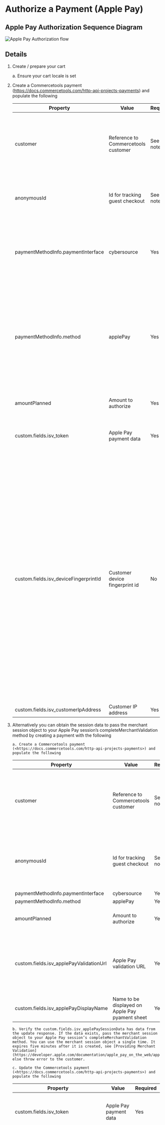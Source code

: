 # Authorize a Payment (Apple Pay)

## Apple Pay Authorization Sequence Diagram

![Apple Pay Authorization flow](images/Authorization-Flow-ApplePay.svg)

## Details

1.  Create / prepare your cart

    a. Ensure your cart locale is set
2.  Create a Commercetools payment
    (<https://docs.commercetools.com/http-api-projects-payments>) and
    populate the following

    | Property                           | Value                               | Required  | Notes                                                                                                                                                                                                                                                                          |
    | ---------------------------------- | ----------------------------------- | --------- | ------------------------------------------------------------------------------------------------------------------------------------------------------------------------------------------------------------------------------------------------------------------------------ |
    | customer                           | Reference to Commercetools customer | See notes | Required for non-guest checkout. If using MyPayments API this will automatically be set to the logged in customer. One of customer or anonymousId must be populated                                                                                                            |
    | anonymousId                        | Id for tracking guest checkout      | See notes | Required for guest checkout. If using MyPayments API this will automatically be set. One of customer or anonymousId must be populated                                                                                                                                          |
    | paymentMethodInfo.paymentInterface | cybersource                         | Yes       | Required for guest checkout. If using MyPayments API this will automatically be set to the session id of the anonymous oauth token. One of customer or anonymousId must be populated                                                                                           |
    | paymentMethodInfo.method           | applePay                            | Yes       | The Commercetools-Cybersource plugin is set up to support payments with and without payer authentication and the method is used to determine which is being used<br><br>Typically an implementation would choose one or the other and the method name may be different to this |
    | amountPlanned                      | Amount to authorize                 | Yes       | Should match cart gross total, unless split payments are being used                                                                                                                                                                                                            |
    | custom.fields.isv_token            | Apple Pay payment data              | Yes       | Obtain the base64encode value for payment token field on a successful payment authorized event for apple Pay                                                                                                                                                          |
    | custom.fields.isv_deviceFingerprintId | Customer device fingerprint id | No      | It must be unique for each merchant Id. You can use any string that you are already generating, such as an order number or web session Id. However, do not use the same uppercase and lowercase letters to indicate different session Ids. Replace sessionId with the unique Id generated in the URL given. Include the script "https://h.online-metrix.net/fp/tags.js?org_id={{org Id}}&session_id={{merchant Id}}{{session Id}}". Replace the below data {{org Id}} - To obtain this value, contact your CyberSource representative and specify to them whether it is for testing or production. {{merchant Id}} - Your unique CyberSource merchant Id. {{session Id}} - Value of unique Id generated above |
    | custom.fields.isv_customerIpAddress   | Customer IP address            | Yes      | Populated from client-side libraries                                                                                                                                                                                                                                                                                                   |
3.  Alternatively you can obtain the session data to pass the merchant session object to your Apple Pay session’s completeMerchantValidation method by creating a payment with the following
        
        a. Create a Commercetools payment
        (<https://docs.commercetools.com/http-api-projects-payments>) and
        populate the following

    | Property                                | Value                                           | Required  | Notes                                                                                                                                                                                                                                                                          |
    | --------------------------------------- | ----------------------------------------------- | --------- | ------------------------------------------------------------------------------------------------------------------------------------------------------------------------------------------------------------------------------------------------------------------------------ |
    | customer                                | Reference to Commercetools customer             | See notes | Required for non-guest checkout. If using MyPayments API this will automatically be set to the logged in customer. One of customer or anonymousId must be populated                                                                                                            |
    | anonymousId                             | Id for tracking guest checkout                  | See notes | Required for guest checkout. If using MyPayments API this will automatically be set. One of customer or anonymousId must be populated                                                                                                                                          |
    | paymentMethodInfo.paymentInterface      | cybersource                                     | Yes       |                                                                                            |
    | paymentMethodInfo.method                | applePay                                        | Yes       |  |
    | amountPlanned                           | Amount to authorize                             | Yes       | Should match cart gross total, unless split payments are being used                                                                                                                                                                                                            |
    | custom.fields.isv_applePayValidationUrl | Apple Pay validation URL                        | Yes       | Pass the URL obtained from the event’s validationURL property of onvalidatemerchant function. See [Providing Merchant Validation](https://developer.apple.com/documentation/apple_pay_on_the_web/apple_pay_js_api/providing_merchant_validation) for information.              |
    | custom.fields.isv_applePayDisplayName   | Name to be displayed on Apple Pay pyament sheet | Yes       |                                                                                                                                                                                                                                                                                |

        b. Verify the custom.fields.isv_applePaySessionData has data from the update response. If the data exists, pass the merchant session object to your Apple Pay session’s completeMerchantValidation method. You can use the merchant session object a single time. It expires five minutes after it is created, see [Providing Merchant Validation](https://developer.apple.com/documentation/apple_pay_on_the_web/apple_pay_js_api/providing_merchant_validation), else throw error to the customer.

        c. Update the Commercetools payment (<https://docs.commercetools.com/http-api-projects-payments>) and populate the following

    | Property                              | Value                          | Required | Notes                                                                                                                                                                                                                                                                                                                                  |
    | ------------------------------------- | ------------------------------ | -------- | -------------------------------------------------------------------------------------------------------------------------------------------------------------------------------------------------------------------------------------------------------------------------------------------------------------------------------------- |
    | custom.fields.isv_token               | Apple Pay payment data         | Yes      | Obtain the base64encode value of payment token field on a successful payment authorized event for apple Pay                                                                                                                                                                                                                  |
    | custom.fields.isv_deviceFingerprintId | Customer device fingerprint id | No      | It must be unique for each merchant Id. You can use any string that you are already generating, such as an order number or web session Id. However, do not use the same uppercase and lowercase letters to indicate different session Ids. Replace sessionId with the unique Id generated in the URL given. Include the script "https://h.online-metrix.net/fp/tags.js?org_id={{org Id}}&session_id={{merchant Id}}{{session Id}}". Replace the below data {{org Id}} - To obtain this value, contact your CyberSource representative and specify to them whether it is for testing or production. {{merchant Id}} - Your unique CyberSource merchant Id. {{session Id}} - Value of unique Id generated above |
    | custom.fields.isv_customerIpAddress   | Customer IP address            | Yes      | Populated from client-side libraries                                                                                                                                                                                                                                                                                                   |

4.  Add the payment to the cart

5.  Add a transaction to the payment with the following values populated

    | Property | Value               | Notes                                 |
    | -------- | ------------------- | ------------------------------------- |
    | type     | Authorization       |                                       |
    | state    | Initial             |                                       |
    | amount   | Amount to authorize | Should match amountPlanned on payment |

6.  Verify the payment state

    a. If the authorization was successful the transaction state will have been updated to **Success**

    b. See [Overview\#Errorhandling](Overview.md#Errorhandling) for handling errors or failures

7.  Convey the payment result to the customer
